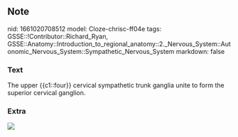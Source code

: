 ## Note
nid: 1661020708512
model: Cloze-chrisc-ff04e
tags: GSSE::!Contributor::Richard_Ryan, GSSE::Anatomy::Introduction_to_regional_anatomy::2._Nervous_System::Autonomic_Nervous_System::Sympathetic_Nervous_System
markdown: false

### Text
<div class="toggle">
  The upper {{c1::four}} cervical sympathetic trunk ganglia unite
  to form the superior cervical ganglion.
</div>

### Extra
<img src="The-Superior-Middle-and-Inferior-Cervical-Ganglia.jpg">

